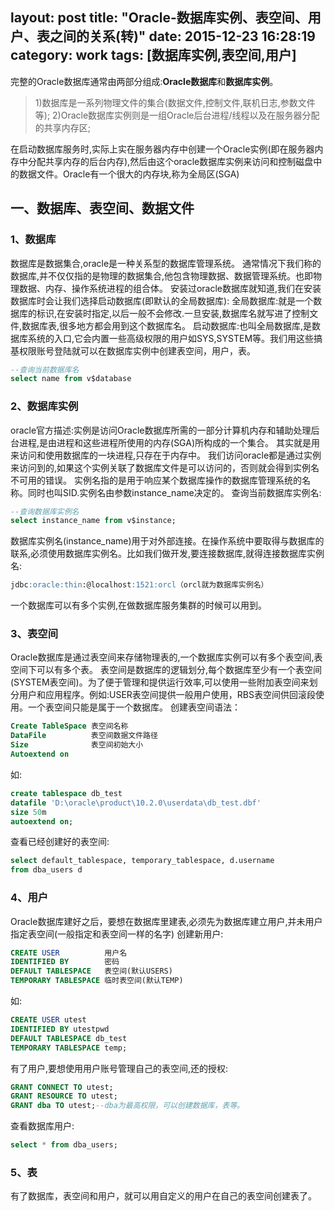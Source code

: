 layout: post
title: "Oracle-数据库实例、表空间、用户、表之间的关系(转)"
date: 2015-12-23 16:28:19
category: work
tags: [数据库实例,表空间,用户]
---
完整的Oracle数据库通常由两部分组成:**Oracle数据库**和**数据库实例**。

>    1)数据库是一系列物理文件的集合(数据文件,控制文件,联机日志,参数文件等);
>    2)Oracle数据库实例则是一组Oracle后台进程/线程以及在服务器分配的共享内存区;

在启动数据库服务时,实际上实在服务器内存中创建一个Oracle实例(即在服务器内存中分配共享内存的后台内存),然后由这个oracle数据库实例来访问和控制磁盘中的数据文件。Oracle有一个很大的内存块,称为全局区(SGA)
<!--more-->
## 一、数据库、表空间、数据文件
### 1、数据库
数据库是数据集合,oracle是一种关系型的数据库管理系统。
通常情况下我们称的数据库,并不仅仅指的是物理的数据集合,他包含物理数据、数据管理系统。也即物理数据、内存、操作系统进程的组合体。
安装过oracle数据库就知道,我们在安装数据库时会让我们选择启动数据库(即默认的全局数据库):
全局数据库:就是一个数据库的标识,在安装时指定,以后一般不会修改.一旦安装,数据库名就写进了控制文件,数据库表,很多地方都会用到这个数据库名。
启动数据库:也叫全局数据库,是数据库系统的入口,它会内置一些高级权限的用户如SYS,SYSTEM等。我们用这些搞基权限账号登陆就可以在数据库实例中创建表空间，用户，表。
```sql
--查询当前数据库名
select name from v$database
```
### 2、数据库实例
oracle官方描述:实例是访问Oracle数据库所需的一部分计算机内存和辅助处理后台进程,是由进程和这些进程所使用的内存(SGA)所构成的一个集合。
其实就是用来访问和使用数据库的一块进程,只存在于内存中。
我们访问oracle都是通过实例来访问到的,如果这个实例关联了数据库文件是可以访问的，否则就会得到实例名不可用的错误。
实例名指的是用于响应某个数据库操作的数据库管理系统的名称。同时也叫SID.实例名由参数instance_name决定的。
查询当前数据库实例名:
```sql
--查询数据库实例名
select instance_name from v$instance;
```
数据库实例名(instance_name)用于对外部连接。在操作系统中要取得与数据库的联系,必须使用数据库实例名。比如我们做开发,要连接数据库,就得连接数据库实例名:
```SQL
jdbc:oracle:thin:@localhost:1521:orcl（orcl就为数据库实例名）
```
一个数据库可以有多个实例,在做数据库服务集群的时候可以用到。
### 3、表空间
Oracle数据库是通过表空间来存储物理表的,一个数据库实例可以有多个表空间,表空间下可以有多个表。
表空间是数据库的逻辑划分,每个数据库至少有一个表空间(SYSTEM表空间)。为了便于管理和提供运行效率,可以使用一些附加表空间来划分用户和应用程序。例如:USER表空间提供一般用户使用，RBS表空间供回滚段使用。一个表空间只能是属于一个数据库。
创建表空间语法：
```SQL
Create TableSpace 表空间名称  
DataFile          表空间数据文件路径  
Size              表空间初始大小  
Autoextend on
```
如:
```SQL
create tablespace db_test  
datafile 'D:\oracle\product\10.2.0\userdata\db_test.dbf'  
size 50m  
autoextend on;
```
查看已经创建好的表空间:
```SQL
select default_tablespace, temporary_tablespace, d.username  
from dba_users d
```
### 4、用户
Oracle数据库建好之后，要想在数据库里建表,必须先为数据库建立用户,并未用户指定表空间(一般指定和表空间一样的名字)
创建新用户:
```SQL
CREATE USER          用户名  
IDENTIFIED BY        密码  
DEFAULT TABLESPACE   表空间(默认USERS)  
TEMPORARY TABLESPACE 临时表空间(默认TEMP)
```
如:
```SQL
CREATE USER utest  
IDENTIFIED BY utestpwd  
DEFAULT TABLESPACE db_test  
TEMPORARY TABLESPACE temp;
```
有了用户,要想使用用户账号管理自己的表空间,还的授权:
```SQL
GRANT CONNECT TO utest;
GRANT RESOURCE TO utest;
GRANT dba TO utest;--dba为最高权限，可以创建数据库，表等。
```
查看数据库用户:
```SQL
select * from dba_users;
```
### 5、表
有了数据库，表空间和用户，就可以用自定义的用户在自己的表空间创建表了。